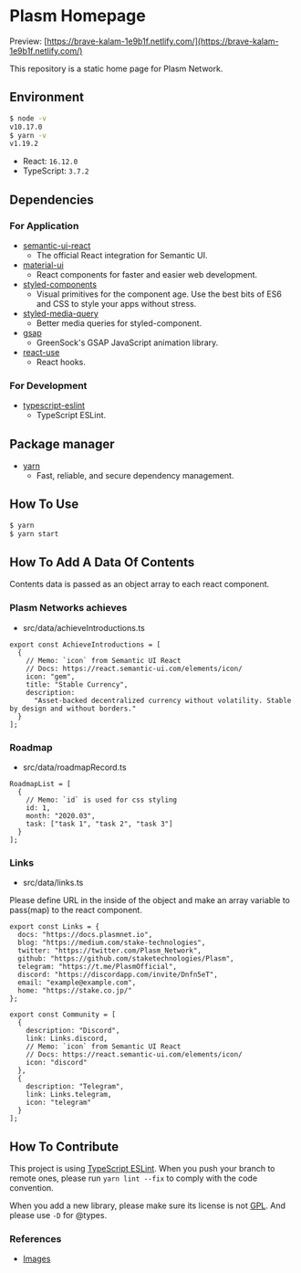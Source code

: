 # Plasm Homepage

Preview: [https://brave-kalam-1e9b1f.netlify.com/](https://brave-kalam-1e9b1f.netlify.com/)

This repository is a static home page for Plasm Network.

## Environment

```bash
$ node -v
v10.17.0
$ yarn -v
v1.19.2
```

- React: `16.12.0`
- TypeScript: `3.7.2`

## Dependencies

### For Application

- [semantic-ui-react](https://react.semantic-ui.com/)
  - The official React integration for Semantic UI.
- [material-ui](https://github.com/mui-org/material-ui)
  - React components for faster and easier web development.
- [styled-components](https://www.styled-components.com/)
  - Visual primitives for the component age. Use the best bits of ES6 and CSS to style your apps without stress.
- [styled-media-query](https://github.com/morajabi/styled-media-query)
  - Better media queries for styled-component.
- [gsap](https://github.com/greensock/GSAP)
  - GreenSock's GSAP JavaScript animation library.
- [react-use](https://react.semantic-ui.com/)
  - React hooks.

### For Development

- [typescript-eslint](https://github.com/typescript-eslint/typescript-eslint)
  - TypeScript ESLint.

## Package manager

- [yarn](https://yarnpkg.com/)
  - Fast, reliable, and secure dependency management.

## How To Use

```bash
$ yarn
$ yarn start
```

## How To Add A Data Of Contents

Contents data is passed as an object array to each react component.

### Plasm Networks achieves

- src/data/achieveIntroductions.ts

```
export const AchieveIntroductions = [
  {
    // Memo: `icon` from Semantic UI React
    // Docs: https://react.semantic-ui.com/elements/icon/
    icon: "gem",
    title: "Stable Currency",
    description:
      "Asset-backed decentralized currency without volatility. Stable by design and without borders."
  }
];
```

### Roadmap

- src/data/roadmapRecord.ts

```
RoadmapList = [
  {
    // Memo: `id` is used for css styling
    id: 1,
    month: "2020.03",
    task: ["task 1", "task 2", "task 3"]
  }
];
```

### Links

- src/data/links.ts
  
Please define URL in the inside of the object and make an array variable to pass(map) to the react component.

```
export const Links = {
  docs: "https://docs.plasmnet.io",
  blog: "https://medium.com/stake-technologies",
  twitter: "https://twitter.com/Plasm_Network",
  github: "https://github.com/staketechnologies/Plasm",
  telegram: "https://t.me/PlasmOfficial",
  discord: "https://discordapp.com/invite/Dnfn5eT",
  email: "example@example.com",
  home: "https://stake.co.jp/"
};

export const Community = [
  {
    description: "Discord",
    link: Links.discord,
    // Memo: `icon` from Semantic UI React
    // Docs: https://react.semantic-ui.com/elements/icon/
    icon: "discord"
  },
  {
    description: "Telegram",
    link: Links.telegram,
    icon: "telegram"
  }
];
```


## How To Contribute

This project is using [TypeScript ESLint](https://github.com/typescript-eslint/typescript-eslint). When you push your branch to remote ones, please run `yarn lint --fix` to comply with the code convention.

When you add a new library, please make sure its license is not [GPL](https://en.wikipedia.org/wiki/GNU_General_Public_License). And please use `-D` for @types.

### References

- [Images](https://www.notion.so/staketechnologies/Homepage-094b8a97eb564cfbac10c584b17dca67)
